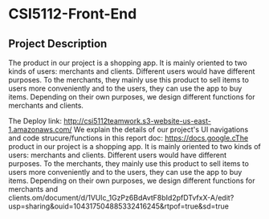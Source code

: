 # CSI5112-Front-End
## Project Description
The product in our project is a shopping app. It is mainly oriented to two kinds of users: merchants and clients. Different users would have different purposes. To the merchants, they mainly use this product to sell items to users more conveniently and to the users, they can use the app to buy items. Depending on their own purposes, we design different functions for merchants and clients.

The Deploy link: http://csi5112teamwork.s3-website-us-east-1.amazonaws.com/
We explain the details of our project's UI navigations and code strucure/functions in this report doc: https://docs.google.cThe product in our project is a shopping app. It is mainly oriented to two kinds of users: merchants and clients. Different users would have different purposes. To the merchants, they mainly use this product to sell items to users more conveniently and to the users, they can use the app to buy items. Depending on their own purposes, we design different functions for merchants and clients.om/document/d/1VUlc_1GzPz6BdAvtF8bId2pfDTvfxX-A/edit?usp=sharing&ouid=104317504885332416245&rtpof=true&sd=true
